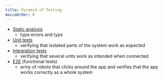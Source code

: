 ```yaml
---
title: Pyramid of Testing
moccaOrder: 0
---
```


- [Static analysis](/knowledge/JavaScript/testing/static-analysis.md)
  - type errors and typs
- [Unit tests](/knowledge/JavaScript/testing/configuring-jest/configuring-jest-for-testing-js-applications.md)
  - verifying that isolated parts of the system work as expected
- [Integration tests](/knowledge/JavaScript/testing/jest/integration-tests-using-rtl.md)
  - verifying that several units work as intended when connected
- [E2E](/knowledge/JavaScript/testing/cypress/first-cypress-test.md) (functional tests)
  - army of robots that clicks around the app and verifies that the app works correctly as a whole system
